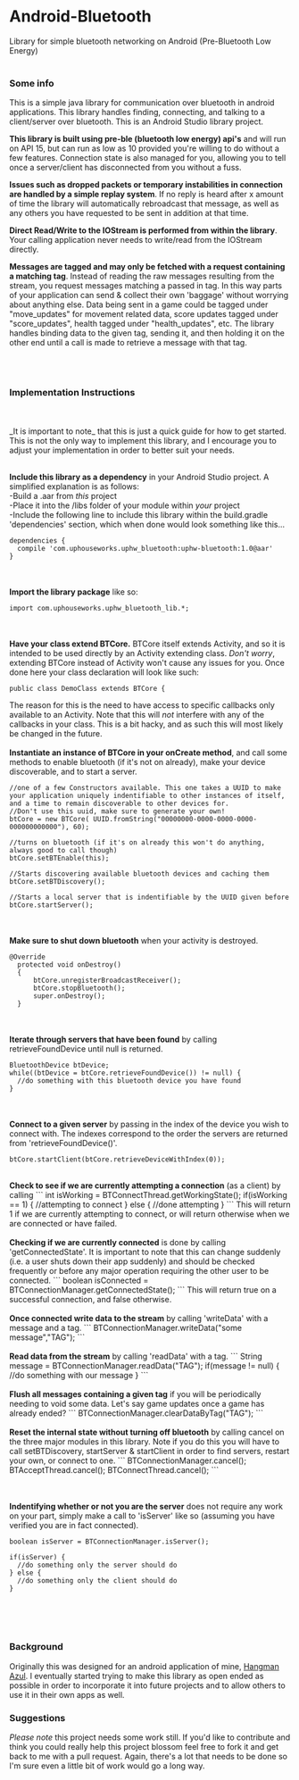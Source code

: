 # Android-Bluetooth
Library for simple bluetooth networking on Android (Pre-Bluetooth Low Energy)<br><br>
<h3>Some info</h3>
This is a simple java library for communication over bluetooth in android applications. This library handles finding, connecting, and talking to a client/server over bluetooth. This is an Android Studio library project.

<b>This library is built using pre-ble (bluetooth low energy) api's</b> and will run on API 15, but can run as low as 10 provided you're willing to do without a few features. Connection state is also managed for you, allowing you to tell once a server/client has disconnected from you without a fuss. 

<b>Issues such as dropped packets or temporary instabilities in connection are handled by a simple replay system</b>. If no reply is heard after x amount of time the library will automatically rebroadcast that message, as well as any others you have requested to be sent in addition at that time.

<b>Direct Read/Write to the IOStream is performed from within the library</b>. Your calling application never needs to write/read from the IOStream directly. 

<b>Messages are tagged and may only be fetched with a request containing a matching tag</b>. Instead of reading the raw messages resulting from the stream, you request messages matching a passed in tag. In this way parts of your application can send & collect their own 'baggage' without worrying about anything else. Data being sent in a game could be tagged under "move_updates" for movement related data, score updates tagged under "score_updates", health tagged under "health_updates", etc. The library handles binding data to the given tag, sending it, and then holding it on the other end until a call is made to retrieve a message with that tag.

<br><br>
<h3>Implementation Instructions</h3>
<br><br>
_It is important to note_ that this is just a quick guide for how to get started. This is not the only way to implement this library, and I encourage you to adjust your implementation in order to better suit your needs.<br><br>

<b>Include this library as a dependency</b> in your Android Studio project. A simplified explanation is as follows:<br>
  -Build a .aar from _this_ project<br>
  -Place it into the /libs folder of your module within _your_ project<br>
  -Include the following line to include this library within the build.gradle 'dependencies' section, which when done would look something like this...<br>
  ```
  dependencies {
    compile 'com.uphouseworks.uphw_bluetooth:uphw-bluetooth:1.0@aar'
  }
  ```
  <br><br>
  <b>Import the library package</b> like so:<br>
  ```
  import com.uphouseworks.uphw_bluetooth_lib.*;
  ```
  <br><br>
  <b>Have your class extend BTCore.</b> BTCore itself extends Activity, and so it is intended to be used directly by an Activity extending class. _Don't worry_, extending BTCore instead of Activity won't cause any issues for you. Once done here your class declaration will look like such:
  ```
  public class DemoClass extends BTCore {
  ```
  The reason for this is the need to have access to specific callbacks only available to an Activity. Note that this will _not_ interfere with any of the callbacks in your class. This is a bit hacky, and as such this will most likely be changed in the future.
  <br><br>
  <b>Instantiate an instance of BTCore in your onCreate method</b>, and call some methods to enable bluetooth (if it's not on already), make your device discoverable, and to start a server.
  ```
  //one of a few Constructors available. This one takes a UUID to make your application uniquely indentifiable to other instances of itself, and a time to remain discoverable to other devices for.
  //Don't use this uuid, make sure to generate your own!
  btCore = new BTCore( UUID.fromString("00000000-0000-0000-0000-000000000000"), 60);
  
  //turns on bluetooth (if it's on already this won't do anything, always good to call though)
  btCore.setBTEnable(this);
  
  //Starts discovering available bluetooth devices and caching them
  btCore.setBTDiscovery();
  
  //Starts a local server that is indentifiable by the UUID given before
  btCore.startServer();
  ```
  <br><br>
  <b>Make sure to shut down bluetooth</b> when your activity is destroyed.
  ```
  @Override
    protected void onDestroy()
    {
        btCore.unregisterBroadcastReceiver();
        btCore.stopBluetooth();
        super.onDestroy();
    }
  ```
  <br><br>
  <b>Iterate through servers that have been found</b> by calling retrieveFoundDevice until null is returned.
  ```
  BluetoothDevice btDevice;
  while((btDevice = btCore.retrieveFoundDevice()) != null) {
    //do something with this bluetooth device you have found
  }
  ```
  <br><br>
  <b>Connect to a given server</b> by passing in the index of the device you wish to connect with. The indexes correspond to the order the servers are returned from 'retrieveFoundDevice()'.
  ```
  btCore.startClient(btCore.retrieveDeviceWithIndex(0));
  ```
  <br>
  <b>Check to see if we are currently attempting a connection</b> (as a client) by calling
  ```
  int isWorking = BTConnectThread.getWorkingState();
  if(isWorking == 1) {
    //attempting to connect
  } else {
    //done attempting
  }
  ```
  This will return 1 if we are currently attempting to connect, or will return otherwise when we are connected or have failed.
  <br><br>
  <b>Checking if we are currently connected</b> is done by calling 'getConnectedState'. It is important to note that this can change suddenly (i.e. a user shuts down their app suddenly) and should be checked frequently or before any major operation requiring the other user to be connected.
  ```
  boolean isConnected = BTConnectionManager.getConnectedState();
  ```
  This will return true on a successful connection, and false otherwise.
  <br><br>
  <b>Once connected write data to the stream</b> by calling 'writeData' with a message and a tag.
  ```
  BTConnectionManager.writeData("some message","TAG");
  ```
  <br><br>
  <b>Read data from the stream</b> by calling 'readData' with a tag.
  ```
  String message = BTConnectionManager.readData("TAG");
  if(message != null) {
    //do something with our message
  }
  ```
  <br><br>
  <b>Flush all messages containing a given tag</b> if you will be periodically needing to void some data. Let's say game updates once a game has already ended?
  ```
  BTConnectionManager.clearDataByTag("TAG");
  ```
  <br><br>
  <b>Reset the internal state without turning off bluetooth</b> by calling cancel on the three major modules in this library. Note if you do this you will have to call setBTDiscovery, startServer & startClient in order to find servers, restart your own, or connect to one.
  ```
  BTConnectionManager.cancel();
  BTAcceptThread.cancel();
  BTConnectThread.cancel();
  ```
  
  <br><br>
  <b>Indentifying whether or not you are the server</b> does not require any work on your part, simply make a call to 'isServer' like so (assuming you have verified you are in fact connected).
  ```
  boolean isServer = BTConnectionManager.isServer();
  
  if(isServer) {
    //do something only the server should do
  } else {
    //do something only the client should do
  }
  ```
  <br><br><br>

<h3>Background</h3>
Originally this was designed for an android application of mine, <a href="https://play.google.com/store/apps/details?id=com.uphouseworks.hangman.paid">Hangman Azul</a>. I eventually started trying to make this library as open ended as possible in order to incorporate it into future projects and to allow others to use it in their own apps as well.

<br>
<h3>Suggestions</h3>
<i>Please note</i> this project needs some work still. If you'd like to contribute and think you could really help this project blossom feel free to fork it and get back to me with a pull request. Again, there's a lot that needs to be done so I'm sure even a little bit of work would go a long way.
